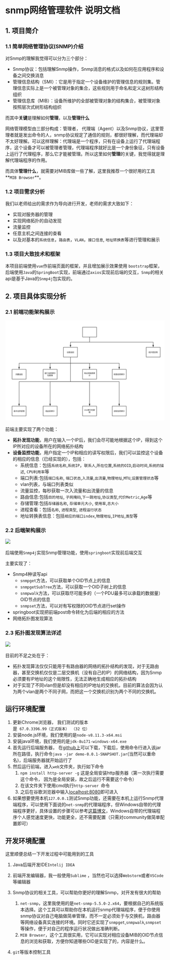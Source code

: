 # snmp网络管理软件 说明文档

## 1. 项目简介

### 1.1 简单网络管理协议(SNMP)介绍

对Snmp的理解我觉得可以分为三个部分：

* Snmp协议：包括理解Snmp操作，Snmp消息的格式以及如何在应用程序和设备之间交换消息
* 管理信息结构（SMI）：它是用于指定一个设备维护的管理信息的规则集。管理信息实际上是一个被管理对象的集合，这些规则用于命名和定义这树形结构组织
* 管理信息库（MIB）：设备所维护的全部被管理对象的结构集合，被管理对象按照层次式树形结构组织

而其中**关键**是理解如何**管理**，以及**管理什么**

网络管理模型由三部分构成：管理者， 代理端（Agent）以及Snmp协议，这里管理者就是发出命令的人，snmp协议规定了通信的规则，都很好理解，而代理端却不太好理解。可以这样理解：代理端是一个程序，只有在设备上运行了代理端程序，这个设备才可以被管理者管理，代理端程序就好比是一个身份象征，只有设备上运行了代理程序，那么它才能被管理。所以这里如何**管理**的关键，我觉得就是理解代理端程序的作用。

而具体**管理什么**，就需要对MIB库做一些了解，这里我推荐一个很好用的工具**`MIB Browser`**。


### 1.2 项目需求分析

我们以老师给出的需求作为导向进行开发，老师的需求大致如下：

* 实现对服务器的管理
* 实现网络拓扑的自动发现
* 流量监控
* 任意主机之间连接的查看
* 以及对基本的`系统信息`，`路由表`，`VLAN`，`接口信息`, `地址转换表`等进行管理和展示

### 1.3 项目大致技术和框架

本项目前端使用`vue`作前端页面的框架，并且增加展示效果使用	`bootstrap`框架，后端使用`Java`的`SpringBoot`实现，前端通过`axios`实现前后端的交互，`Snmp`的相关api是基于Java的`Snmp4j`包实现的。

## 2. 项目具体实现分析

### 2.1 前端功能架构展示

![](前端.jpg)

前端主要实现了两个功能：

* **拓扑发现功能**，用户在输入一个IP后，我们会尽可能地根据这个IP，得到这个IP所对应的设备所在的网络拓扑结构
* **设备监控功能**，用户指定一个IP和相应的读写权限后，我们可以监控这个设备的相应的信息（已经实现的），包括：
	* 系统信息：包括`系统名称`,`系统IP`，`联系人`,`所在位置`,`系统的OID`,`启动时间`,`系统的描述`, `CPU利用率`等
	* 端口列表:包括`端口名称`, `端口状态`,`入流量`,`出流量`,`物理地址`,`MTU`,`设置管理状态`等
	* vlan列表，与端口列表类似
	* 流量监控，每秒获取一次入流量和出流量的信息
	* 路由信息:包括`目的地址`, `子网掩码`,`下一跳地址`,`协议类型`,`代价Metric`,`Age`等
	* 存储管理:包括`存储器名称`, `存储单元大小`, `使用率`,`总大小`
	* 进程查看：包括`名称`, `进程类型`, `进程运行状态`
	* 地址转换表信息：包括`相应的端口index`,`物理地址`,`IP地址`,`类型`等

### 2.2 后端架构展示

![](后端.jpg)

后端使用`Snmp4j`实现Snmp管理功能，使用`springboot`实现前后端交互

主要实现了：

* Snmp4种读写api
	* `snmpget`方法，可以获取单个OID节点上的信息
	* `snmpgetSubTree`方法，可以获取一个OID子树上的信息
	* `snmpwalk`方法，可以获取尽可能多的（一个PDU最多可以承载的数据量）OID节点的信息
	* `snmpset`方法，可以对有写权限的OID节点进行set操作
* springboot实现把前端post命令转化为后端的相应的方法
* 网络拓扑图发现算法

### 2.3 拓扑图发现算法详述

![](拓扑发现算法流程图.jpg)

目前的不足之处在于：
* 拓扑发现算法仅仅只能用于有路由器的网络的拓扑结构的发现，对于无路由器，甚至交换机仅仅是二层交换机（没有自己的IP）的网络结构，因为Snmp必须要有IP地址的这个局限性，无法正确地生成相应的拓扑结构
* 对于实现了不同vlan但是却没有相应的IP地址的交换机，目前的算法会因为认为两个vlan是两个不同子网，而把这一个交换机识别为两个不同的交换机。


## 运行环境配置

1. 更新Chrome浏览器， 我们测试的版本是` 67.0.3396.99（正式版本） （32 位）`
2. 安装node.js环境，我们使用的是`node-v8.11.3-x64.msi`
3. 安装java环境，我们使用的是`jdk-8u171-windows-x64.exe`
4. 首先运行后端服务器， 在[github上](https://github.com/xxr5566833/snmpManage/releases/download/v1.0.0/demo-0.0.1-SNAPSHOT.jar)可以下载，下载后，使用命令行进入该jar所在路径，执行命令`java -jar demo-0.0.1-SNAPSHOT.jar`(当然可以重命名)，后端服务器就开始运行了
5. 然后运行前端，进入`web`文件夹，执行如下命令
	1. `npm install http-server -g` 这是全局安装http服务器（第一次执行需要这个命令， 因为是全局安装，故之后运行不需要这个命令）
	2. 在该文件夹下使用cmd执行`http-server `命令
	3. 之后在谷歌浏览器中输入[localhost:8080]()即可进入 
6. 如果想要使用本机`127.0.0.1`测试Snmp功能，还需要在本机上运行Snmp代理端程序，可以使用下面说的`net-snmp`的代理端程序，但Windows自带的代理端程序更好，具体设置的步骤可以参考[这篇博文](https://blog.csdn.net/xumajie88/article/details/18406763)，Windows自带的代理端程序个人感觉速度更快，功能更全，还不需要配置（只需对community做简单配置即可）

## 开发环境配置

这里顺便总结一下开发过程中可能用到的工具

1. Java后端开发IDE`Intelij IDEA`
2. 前端开发编辑器，我一般使用`Sublime` ，当然也可以选择`Webstorm`或者`VSCode`等编辑器
3. Snmp协议的相关工具，可以帮助你更好的理解Snmp，对开发有很大的帮助
	1. `net-snmp`，这里我使用的是`net-snmp-5.5.0-2.x64`，要根据自己的系统版本选择。这个工具可以帮助你在本机运行snmp代理端程序，便于你使用snmp协议对自己电脑做简单管理，而不一定必须处于与交换机，路由器等网络设备真实连接的环境。同时它还实现了`snmpget`,`snmpwalk`,`snmpset`等操作，便于对自己的程序运行状况做出准确判断。
	2. `MIB Browser`，这个工具很实用，它可以实现对相应设备MIB的OID节点信息的浏览和获取，方便你知道哪些OID是实现了的，内容是什么。

4. `git`等版本控制工具

